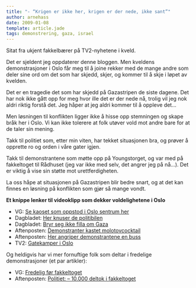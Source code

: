 ```yaml
---
title: "- “Krigen er ikke her, krigen er der nede, ikke sant”"
author: arnehass
date: 2009-01-08
template: article.jade
tags: demonstrering, gaza, israel
---
```


<p>Sitat fra ukjent fakkelbærer på TV2-nyhetene i kveld.</p>
<p>Det er sjeldent jeg oppdaterer denne bloggen. Men kveldens demonstrasjoner i Oslo får meg til å joine rekker med de mange andre som deler sine ord om det som har skjedd, skjer, og kommer til å skje i løpet av kvelden.</p>
<p>Det er en tragedie det som har skjedd på Gazastripen de siste dagene. Det har nok ikke gått opp for meg hvor ille det er der nede nå, trolig vil jeg nok aldri riktig forstå det. Jeg håper at jeg aldri kommer til å oppleve det…</p>
<p>Men løsningen til konflikten ligger ikke å hisse opp stemningen og skape bråk her i Oslo. Vi kan ikke tolerere at folk utøver vold mot andre bare for at de taler sin mening.</p>
<p>Takk til politiet som, etter min viten, har tekket situasjonen bra, og prøver å opprette ro og orden i våre gater igjen.</p>
<p>Takk til demonstrantene som møtte opp på Youngstorget, og var med på fakkeltoget til Rådhuset (jeg var ikke med selv, det angrer jeg på nå…). Det er viktig å vise sin støtte mot urettferdigheten.</p>
<p>La oss håpe at situasjonen på Gazastripen blir bedre snart, og at det kan finnes en løsning på konflikten som gjør så mange vondt.</p>
<span class="more"></span>
<p><strong>Et knippe lenker til videoklipp som dekker voldelighetene i Oslo</strong></p>
<ul>
<li>VG: <a href="http://atvs.vg.no/player/?id=20635">Se kaoset som oppstod i Oslo sentrum her</a></li>
<li>Dagbladet: <a href="http://www.dagbladet.no/2009/01/08/nyheter/israel/krigen_i_gaza/hamas/gaza/4298267/">Her knuser de politibilen</a></li>
<li>Dagbladet: <a href="http://www.dagbladet.no/2009/01/08/nyheter/innenriks/demonstrasjon/oslo/4298729/">Bryr seg ikke filla om Gaza</a></li>
<li>Aftenposten: <a href="http://www.aftenposten.no/webtv/?id=12571">Demonstranter kastet molotovcocktail</a></li>
<li>Aftenposten: <a href="http://www.aftenposten.no/webtv/?id=12572">Her angriper demonstrantene en buss</a></li>
<li>TV2: <a href="http://www.tv2nyhetene.no/article2499280.ece">Gatekamper i Oslo</a></li>
</ul>
<p>Og heldigvis har vi mer fornuftige folk som deltar i fredelige demonstrasjoner (et par artikler):</p>
<ul>
<li>VG: <a href="http://www.vg.no/nyheter/utenriks/midtosten/artikkel.php?artid=545873">Fredelig før fakkeltoget</a></li>
<li>Aftenposten: <a href="http://www.aftenposten.no/nyheter/oslo/article2856579.ece">Politiet: – 10.000 deltok i fakkeltoget</a></li>
</ul>
